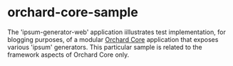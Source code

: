 # orchard-core-sample
The 'ipsum-generator-web' application iillustrates test implementation, for blogging purposes, of a modular <a href="https://github.com/OrchardCMS/Orchardcore" rel="noopener" target="_blank">Orchard Core</a> application that exposes various 'ipsum' generators. This particular sample is related to the framework aspects of Orchard Core only.
